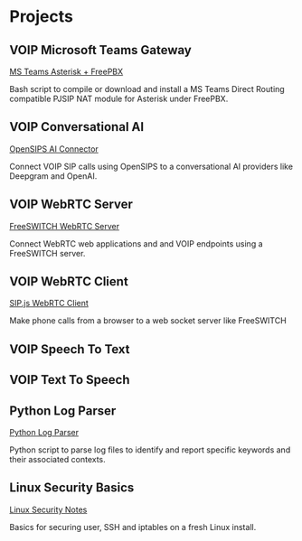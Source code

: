 # Projects 
## VOIP Microsoft Teams Gateway
[MS Teams Asterisk + FreePBX](https://github.com/Vince-0/MSTeams-FreePBX)

Bash script to compile or download and install a MS Teams Direct Routing compatible PJSIP NAT module for Asterisk under FreePBX.

## VOIP Conversational AI
[OpenSIPS AI Connector](https://github.com/Vince-0/AI-Voice-Connector)

Connect VOIP SIP calls using OpenSIPS to a conversational AI providers like Deepgram and OpenAI.

## VOIP WebRTC Server 
[FreeSWITCH WebRTC Server](https://github.com/Vince-0/FreeSWITCH_WEBRTC)

Connect WebRTC web applications and and VOIP endpoints using a FreeSWITCH server.

## VOIP WebRTC Client
[SIP.js WebRTC Client](https://github.com/Vince-0/WebRTC_client)

Make phone calls from a browser to a web socket server like FreeSWITCH

## VOIP Speech To Text

## VOIP Text To Speech

## Python Log Parser
[Python Log Parser](https://github.com/Vince-0/Log-parser)

Python script to parse log files to identify and report specific keywords and their associated
contexts.

## Linux Security Basics
[Linux Security Notes](https://github.com/Vince-0/Security-Basics)

Basics for securing user, SSH and iptables on a fresh Linux install.
